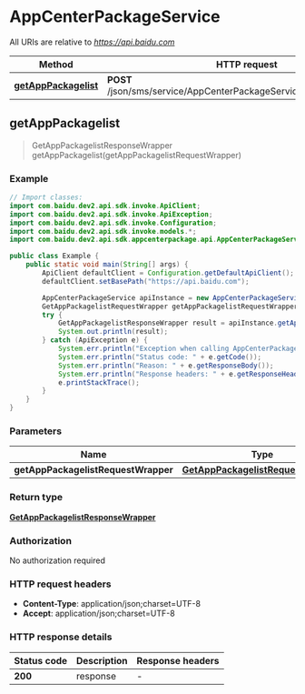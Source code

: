 # AppCenterPackageService

All URIs are relative to *https://api.baidu.com*

Method | HTTP request | Description
------------- | ------------- | -------------
[**getAppPackagelist**](AppCenterPackageService.md#getAppPackagelist) | **POST** /json/sms/service/AppCenterPackageService/getAppPackagelist | 



## getAppPackagelist

> GetAppPackagelistResponseWrapper getAppPackagelist(getAppPackagelistRequestWrapper)



### Example

```java
// Import classes:
import com.baidu.dev2.api.sdk.invoke.ApiClient;
import com.baidu.dev2.api.sdk.invoke.ApiException;
import com.baidu.dev2.api.sdk.invoke.Configuration;
import com.baidu.dev2.api.sdk.invoke.models.*;
import com.baidu.dev2.api.sdk.appcenterpackage.api.AppCenterPackageService;

public class Example {
    public static void main(String[] args) {
        ApiClient defaultClient = Configuration.getDefaultApiClient();
        defaultClient.setBasePath("https://api.baidu.com");

        AppCenterPackageService apiInstance = new AppCenterPackageService(defaultClient);
        GetAppPackagelistRequestWrapper getAppPackagelistRequestWrapper = new GetAppPackagelistRequestWrapper(); // GetAppPackagelistRequestWrapper | 
        try {
            GetAppPackagelistResponseWrapper result = apiInstance.getAppPackagelist(getAppPackagelistRequestWrapper);
            System.out.println(result);
        } catch (ApiException e) {
            System.err.println("Exception when calling AppCenterPackageService#getAppPackagelist");
            System.err.println("Status code: " + e.getCode());
            System.err.println("Reason: " + e.getResponseBody());
            System.err.println("Response headers: " + e.getResponseHeaders());
            e.printStackTrace();
        }
    }
}
```

### Parameters


Name | Type | Description  | Notes
------------- | ------------- | ------------- | -------------
 **getAppPackagelistRequestWrapper** | [**GetAppPackagelistRequestWrapper**](GetAppPackagelistRequestWrapper.md)|  |

### Return type

[**GetAppPackagelistResponseWrapper**](GetAppPackagelistResponseWrapper.md)

### Authorization

No authorization required

### HTTP request headers

- **Content-Type**: application/json;charset=UTF-8
- **Accept**: application/json;charset=UTF-8


### HTTP response details
| Status code | Description | Response headers |
|-------------|-------------|------------------|
| **200** | response |  -  |

